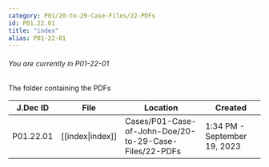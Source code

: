 ```yaml
---
category: P01/20-to-29-Case-Files/22-PDFs
id: P01.22.01
title: "index"
alias: P01-22-01
---
```

###### You are currently in P01-22-01

The folder containing the PDFs

| J.Dec ID  | File                                                                       | Location                                               | Created                      |
| --------- | -------------------------------------------------------------------------- | ------------------------------------------------------ | ---------------------------- |
| P01.22.01 | [[index\|index]] | Cases/P01-Case-of-John-Doe/20-to-29-Case-Files/22-PDFs | 1:34 PM - September 19, 2023 |


